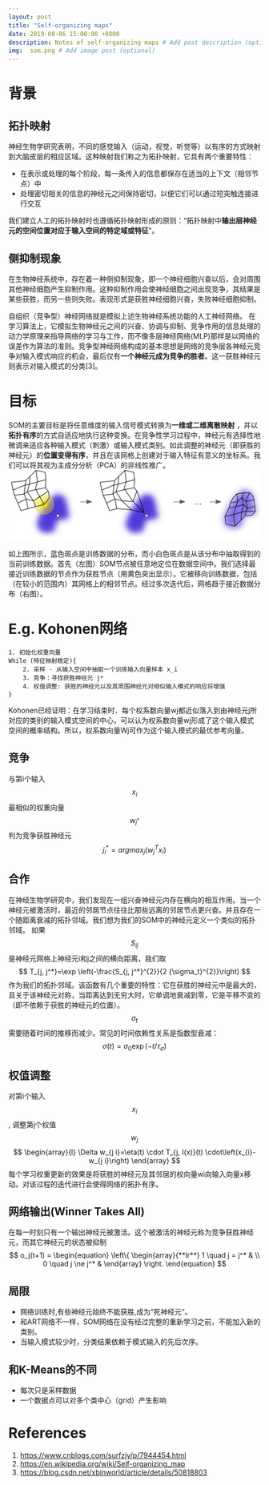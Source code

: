 ```yaml
---
layout: post
title: "Self-organizing maps"
date: 2019-08-06 15:00:00 +0800
description: Notes of self-organizing maps # Add post description (optional)
img:  som.png # Add image post (optional)
---
```


# 背景
## 拓扑映射
神经生物学研究表明，不同的感觉输入（运动，视觉，听觉等）以有序的方式映射到大脑皮层的相应区域。这种映射我们称之为拓扑映射，它具有两个重要特性：
- 在表示或处理的每个阶段，每一条传入的信息都保存在适当的上下文（相邻节点）中
- 处理密切相关的信息的神经元之间保持密切，以便它们可以通过短突触连接进行交互

我们建立人工的拓扑映射时也遵循拓扑映射形成的原则：“拓扑映射中**输出层神经元的空间位置对应于输入空间的特定域或特征**"。

## 侧抑制现象
在生物神经系统中，存在着一种侧抑制现象，即一个神经细胞兴奋以后，会对周围其他神经细胞产生抑制作用。这种抑制作用会使神经细胞之间出现竞争，其结果是某些获胜，而另一些则失败。表现形式是获胜神经细胞兴奋，失败神经细胞抑制。

自组织（竞争型）神经网络就是模拟上述生物神经系统功能的人工神经网络。 在学习算法上，它模拟生物神经元之间的兴奋、协调与抑制、竞争作用的信息处理的动力学原理来指导网络的学习与工作，而不像多层神经网络(MLP)那样是以网络的误差作为算法的准则。竞争型神经网络构成的基本思想是网络的竞争层各神经元竞争对输入模式响应的机会，最后仅有**一个神经元成为竞争的胜者**。这一获胜神经元则表示对输入模式的分类[3]。

# 目标
SOM的主要目标是将任意维度的输入信号模式转换为**一维或二维离散映射** ，并以**拓扑有序**的方式自适应地执行这种变换。在竞争性学习过程中，神经元有选择性地微调来适应各种输入模式（刺激）或输入模式类别。如此调整的神经元（即获胜的神经元）的**位置变得有序**，并且在该网格上创建对于输入特征有意义的坐标系。我们可以将其视为主成分分析（PCA）的非线性推广。
![som](../assets/img/SOM/som.png)

如上图所示，蓝色斑点是训练数据的分布，而小白色斑点是从该分布中抽取得到的当前训练数据。首先（左图）SOM节点被任意地定位在数据空间中。我们选择最接近训练数据的节点作为获胜节点（用黄色突出显示）。它被移向训练数据，包括（在较小的范围内）其网格上的相邻节点。经过多次迭代后，网格趋于接近数据分布（右图）。

# E.g. Kohonen网络

```
1. 初始化权重向量
While (特征映射稳定){
    2. 采样 - 从输入空间中抽取一个训练输入向量样本 x_i
    3. 竞争：寻找获胜神经元 j*
    4. 权值调整: 获胜的神经元以及其周围神经元对相似输入模式的响应将增强
}
```

Kohonen已经证明：在学习结束时．每个权系数向量wj都近似落入到由神经元j所对应的类别的输入模式空间的中心，可以认为权系数向量wj形成了这个输入模式空间的概率结构。所以，权系数向量Wj可作为这个输入模式的最优参考向量。

## 竞争
与第i个输入$$x_i$$最相似的权重向量$$w_{j^*}$$判为竞争获胜神经元
$$ j_i^* = argmax_{j} ( { {w}_j }^T x_i ) $$

## 合作
在神经生物学研究中，我们发现在一组兴奋神经元内存在横向的相互作用。当一个神经元被激活时，最近的邻居节点往往比那些远离的邻居节点更兴奋。并且存在一个随距离衰减的拓扑邻域。我们想为我们的SOM中的神经元定义一个类似的拓扑邻域。 如果$$S_{ij}$$是神经元网格上神经元i和j之间的横向距离，我们取
$$
T_{j, j^*}=\exp \left(-\frac{S_{j, j^*}^{2}}{2 {\sigma_t}^{2}}\right)
$$
作为我们的拓扑邻域。该函数有几个重要的特性：它在获胜的神经元中是最大的，且关于该神经元对称，当距离达到无穷大时，它单调地衰减到零，它是平移不变的（即不依赖于获胜的神经元的位置）。$$\sigma_t$$需要随着时间的推移而减少。常见的时间依赖性关系是指数型衰减：
$$
\sigma(t)=\sigma_{0} \exp \left(-t / \tau_{\sigma}\right)
$$

## 权值调整
对第i个输入$$x_i$$, 调整第j个权值$$w_j$$
$$
\begin{array}{l}
\Delta w_{j i}=\eta(t) \cdot T_{j, I(x)}(t) \cdot\left(x_{i}-w_{j i}\right)
\end{array}
$$
每个学习权重更新的效果是将获胜的神经元及其邻居的权向量wi向输入向量x移动。对该过程的迭代进行会使得网络的拓扑有序。

## 网络输出(Winner Takes All)
在每一时刻只有一个输出神经元被激活。这个被激活的神经元称为竞争获胜神经元，而其它神经元的状态被抑制
$$ o_j(t+1) = \begin{equation}  
\left\{  
             \begin{array}{**lr**}  
             1 \quad j = j^* &   \\  
             0 \quad j \ne j^* &    
             \end{array}  
\right.  
\end{equation}  
$$

## 局限
- 网络训练时,有些神经元始终不能获胜,成为“死神经元”。
- 和ART网络不一样，SOM网络在没有经过完整的重新学习之前，不能加入新的类别。
- 当输入模式较少时，分类结果依赖于模式输入的先后次序。

## 和K-Means的不同
- 每次只是采样数据
- 一个数据点可以对多个类中心（grid）产生影响 


# References
1. https://www.cnblogs.com/surfzjy/p/7944454.html
2. https://en.wikipedia.org/wiki/Self-organizing_map 
3. https://blog.csdn.net/xbinworld/article/details/50818803
